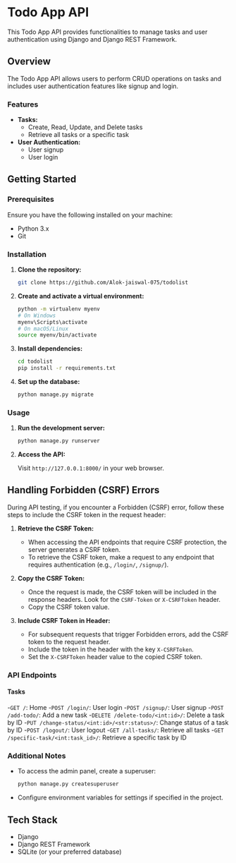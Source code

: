# Todo App API

This Todo App API provides functionalities to manage tasks and user authentication using Django and Django REST Framework.

## Overview

The Todo App API allows users to perform CRUD operations on tasks and includes user authentication features like signup and login.

### Features

- **Tasks:**
  - Create, Read, Update, and Delete tasks
  - Retrieve all tasks or a specific task
- **User Authentication:**
  - User signup
  - User login

## Getting Started

### Prerequisites

Ensure you have the following installed on your machine:

- Python 3.x
- Git

### Installation

1. **Clone the repository:**

   ```bash
   git clone https://github.com/Alok-jaiswal-075/todolist
   ```
2. **Create and activate a virtual environment:**

   ```bash
   python -m virtualenv myenv
   # On Windows
   myenv\Scripts\activate
   # On macOS/Linux
   source myenv/bin/activate
   ```
3. **Install dependencies:**

   ```bash
   cd todolist
   pip install -r requirements.txt
   ```
4. **Set up the database:**

   ```bash
   python manage.py migrate
   ```

### Usage

1. **Run the development server:**

   ```bash
   python manage.py runserver
   ```
2. **Access the API:**

   Visit `http://127.0.0.1:8000/` in your web browser.

## Handling Forbidden (CSRF) Errors

During API testing, if you encounter a Forbidden (CSRF) error, follow these steps to include the CSRF token in the request header:

1. **Retrieve the CSRF Token:**

   - When accessing the API endpoints that require CSRF protection, the server generates a CSRF token.
   - To retrieve the CSRF token, make a request to any endpoint that requires authentication (e.g., `/login/`, `/signup/`).
2. **Copy the CSRF Token:**

   - Once the request is made, the CSRF token will be included in the response headers. Look for the `CSRF-Token` or `X-CSRFToken` header.
   - Copy the CSRF token value.
3. **Include CSRF Token in Header:**

   - For subsequent requests that trigger Forbidden errors, add the CSRF token to the request header.
   - Include the token in the header with the key `X-CSRFToken`.
   - Set the `X-CSRFToken` header value to the copied CSRF token.

### API Endpoints

#### Tasks

-`GET /`: Home
-`POST /login/`: User login
-`POST /signup/`: User signup
-`POST /add-todo/`: Add a new task
-`DELETE /delete-todo/<int:id>/`: Delete a task by ID
-`PUT /change-status/<int:id>/<str:status>/`: Change status of a task by ID
-`POST /logout/`: User logout
-`GET /all-tasks/`: Retrieve all tasks
-`GET /specific-task/<int:task_id>/`: Retrieve a specific task by ID

### Additional Notes

- To access the admin panel, create a superuser:

  ```bash
  python manage.py createsuperuser
  ```
- Configure environment variables for settings if specified in the project.

## Tech Stack

- Django
- Django REST Framework
- SQLite (or your preferred database)
